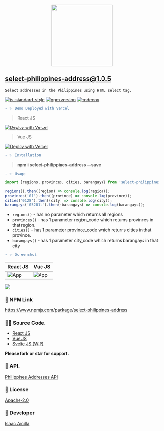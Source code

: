 <p align="center"><img src="https://pngimage.net/wp-content/uploads/2018/06/philippine-flag-icon-png-5.png" width="200"></p> 

## **select-philippines-address@1.0.5** 
  
`Select addresses in the Philippines using HTML select tag.` 

[![js-standard-style](https://img.shields.io/badge/code%20style-standard-brightgreen.svg?style=flat)](http://standardjs.com/) [![npm version](https://badge.fury.io/js/select-philippines-address.svg)](https://badge.fury.io/js/select-philippines-address) [![codecov](https://codecov.io/gh/nodejs/undici/branch/main/graph/badge.svg?token=yZL6LtXkOA)](https://codecov.io/gh/nodejs/undici)

```diff
- ✨ Demo Deployed with Vercel
```
> React JS

[![Deploy with Vercel](https://vercel.com/button)](https://select-philippines-address.vercel.app/)

> Vue JS

[![Deploy with Vercel](https://vercel.com/button)](https://select-philippines-address-vue.vercel.app/)

```diff
- ✨ Installation
```

> **npm i select-philippines-address --save**

```diff
- ✨ Usage
```

```js
import {regions, provinces, cities, barangays} from 'select-philippines-address';

regions().then((region) => console.log(region));
provinces('01').then((province) => console.log(province));
cities('0128').then((city) => console.log(city));
barangays('052011').then((barangays) => console.log(barangays));
```

* ```regions()``` - has no parameter which returns all regions.
* ```provinces()``` - has 1 parameter region_code which returns provinces in that region.
* ```cities()``` - has 1 parameter province_code which returns cities in that province.
* ```barangays()``` - has 1 parameter city_code which returns barangays in that city.

```diff
- ✨ Screenshot
```

React JS  | Vue JS
------------- | -------------
![App](https://github.com/isaacdarcilla/select-philippines-address/blob/main/demo/react/screenshot/1.PNG) | ![App](https://github.com/isaacdarcilla/select-philippines-address/blob/main/demo/vue/2.PNG)

![](https://github.com/isaacdarcilla/select-philippines-address/blob/main/demo/react/screenshot/img.png)

### 🚀 NPM Link

https://www.npmjs.com/package/select-philippines-address

### 👨‍💻 Source Code.

* [React JS](https://github.com/isaacdarcilla/select-philippines-address/tree/main/demo/react)
* [Vue JS](https://github.com/isaacdarcilla/select-philippines-address/tree/main/demo/vue)
* [Svelte JS (WIP)]()

**Please fork or star for support.**

### 🔗 API.

[Philippines Addresses API](https://isaacdarcilla.github.io/philippine-addresses/)

### 🔖 License
[Apache-2.0](https://github.com/isaacdarcilla/select-philippines-address/blob/master/LICENSE)


### 🚀 Developer
[Isaac Arcilla](https://facebook.com/isaacdarcilla)

